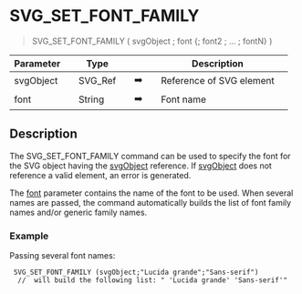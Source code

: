 <!-- SVG_SET_FONT_FAMILY ( svgObject ; Param_2 ; … ; N )
 -> svgObject (Text)
 -> Param_2 ; … ; N (Text)-->
# SVG_SET_FONT_FAMILY

> SVG_SET_FONT_FAMILY ( svgObject ; font {; font2 ; ... ; fontN} )

| Parameter |     | Type |     |     |     | Description |     |
| --- | --- | --- | --- | --- | --- | --- | --- |
| svgObject |     | SVG_Ref |     | ➡️ |     | Reference of SVG element |     |
| font |     | String |     | ➡️ |     | Font name |     |

## Description

The SVG_SET_FONT_FAMILY command can be used to specify the font for the SVG object having the [svgObject](# "Reference of SVG element") reference. If [svgObject](# "Reference of SVG element") does not reference a valid element, an error is generated.

The [font](# "Font name") parameter contains the name of the font to be used. When several names are passed, the command automatically builds the list of font family names and/or generic family names.

### Example  

Passing several font names:

```4d
 SVG_SET_FONT_FAMILY (svgObject;"Lucida grande";"Sans-serif")  
  //  will build the following list: " 'Lucida grande' 'Sans-serif'"
```
